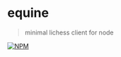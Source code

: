 # equine

> minimal lichess client for node

[![NPM](https://img.shields.io/npm/v/equine.svg)](https://www.npmjs.com/package/equine)